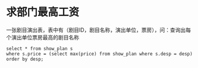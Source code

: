

# 求部门最高工资

一张剧目演出表，表中有（剧目ID，剧目名称，演出单位，票房），问：查询出每个演出单位票房最高的剧目名称
```mysql
select * from show_plan s 
where s.price = (select max(price) from show_plan where s.desp = desp) order by desp;
```